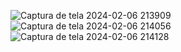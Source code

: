 
![Captura de tela 2024-02-06 213909](https://github.com/jairohneto/frontend-spacex/assets/101524174/150552da-95bd-4d1d-9e90-8095e1c0a28b)
![Captura de tela 2024-02-06 214056](https://github.com/jairohneto/frontend-spacex/assets/101524174/f32e5dc7-9d72-4f30-b220-797747b84763)
![Captura de tela 2024-02-06 214128](https://github.com/jairohneto/frontend-spacex/assets/101524174/e6a52ced-4014-4ab6-ae17-6e5c0520f9c0)
